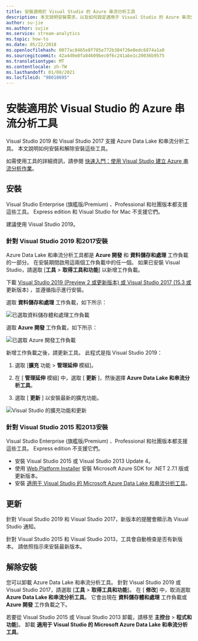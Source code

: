 ```yaml
---
title: 安裝適用於 Visual Studio 的 Azure 串流分析工具
description: 本文說明安裝需求，以及如何設定適用于 Visual Studio 的 Azure 串流分析工具。
author: su-jie
ms.author: sujie
ms.service: stream-analytics
ms.topic: how-to
ms.date: 05/22/2018
ms.openlocfilehash: 0077ac8465e8f785e772b384f26e0edc6874a1a0
ms.sourcegitcommit: 42a4d0e8fa84609bec0f6c241abe1c20036b9575
ms.translationtype: MT
ms.contentlocale: zh-TW
ms.lasthandoff: 01/08/2021
ms.locfileid: "98018695"
---
```

# <a name="install-azure-stream-analytics-tools-for-visual-studio"></a>安裝適用於 Visual Studio 的 Azure 串流分析工具

Visual Studio 2019 和 Visual Studio 2017 支援 Azure Data Lake 和串流分析工具。 本文說明如何安裝和解除安裝這些工具。

如需使用工具的詳細資訊，請參閱 [快速入門：使用 Visual Studio 建立 Azure 串流分析作業](stream-analytics-quick-create-vs.md)。

## <a name="install"></a>安裝

Visual Studio Enterprise (旗艦版/Premium) 、Professional 和社團版本都支援這些工具。 Express edition 和 Visual Studio for Mac 不支援它們。

建議使用 Visual Studio 2019。

### <a name="install-for-visual-studio-2019-and-2017"></a>針對 Visual Studio 2019 和2017安裝<a name="recommended-visual-studio-2019-and-2017"></a>

Azure Data Lake 和串流分析工具都是 **Azure 開發** 和 **資料儲存和處理** 工作負載的一部分。 在安裝期間啟用這兩個工作負載中的任一個。 如果已安裝 Visual Studio，請選取 [**工具**  >  **取得工具和功能**] 以新增工作負載。

下載 [Visual Studio 2019 (Preview 2 或更新版本) 或 Visual Studio 2017 (15.3 或 ](https://www.visualstudio.com/) 更新版本) ，並遵循指示進行安裝。

選取 **資料儲存和處理** 工作負載，如下所示：

![已選取資料儲存體和處理工作負載](./media/stream-analytics-tools-for-visual-studio-install/stream-analytics-tools-for-vs-2019-install-01.png)

選取 **Azure 開發** 工作負載，如下所示：

![已選取 Azure 開發工作負載](./media/stream-analytics-tools-for-visual-studio-install/stream-analytics-tools-for-vs-2019-install-02.png)

新增工作負載之後，請更新工具。 此程式是指 Visual Studio 2019：

1. 選取 [**擴充** 功能  >  **管理延伸** 模組]。

1. 在 [ **管理延伸** 模組] 中，選取 [ **更新** ]，然後選擇 **Azure Data Lake 和串流分析工具**。

1. 選取 [ **更新** ] 以安裝最新的擴充功能。

![Visual Studio 的擴充功能和更新](./media/stream-analytics-tools-for-visual-studio-install/stream-analytics-tools-vs2019-extensions-updates.png)

### <a name="install-for-visual-studio-2015-and-2013"></a>針對 Visual Studio 2015 和2013安裝<a name="visual-studio-2015-2013"></a>

Visual Studio Enterprise (旗艦版/Premium) 、Professional 和社團版本都支援這些工具。 Express edition 不支援它們。

* 安裝 Visual Studio 2015 或 Visual Studio 2013 Update 4。
* 使用 [Web Platform Installer](https://www.microsoft.com/web/downloads/platform.aspx) 安裝 Microsoft Azure SDK for .NET 2.7.1 版或更新版本。
* 安裝 [適用于 Visual Studio 的 Microsoft Azure Data Lake 和串流分析工具](https://www.microsoft.com/en-us/download/details.aspx?id=49504)。

## <a name="update"></a>更新<a name="visual-studio-2019-and-2017"></a><a name="visual-studio-2015-and-2013"></a>

針對 Visual Studio 2019 和 Visual Studio 2017，新版本的提醒會顯示為 Visual Studio 通知。

針對 Visual Studio 2015 和 Visual Studio 2013，工具會自動檢查是否有新版本。 請依照指示來安裝最新版本。

## <a name="uninstall"></a>解除安裝

您可以卸載 Azure Data Lake 和串流分析工具。 針對 Visual Studio 2019 或 Visual Studio 2017，請選取 [**工具**  >  **取得工具和功能**]。 在 [ **修改**] 中，取消選取 **Azure Data Lake 和串流分析工具**。 它會出現在 **資料儲存體和處理** 工作負載或 **Azure 開發** 工作負載之下。

若要從 Visual Studio 2015 或 Visual Studio 2013 卸載，請移至 **主控台**  >  **程式和功能**]。 卸載 **適用于 Visual Studio 的 Microsoft Azure Data Lake 和串流分析工具**。
